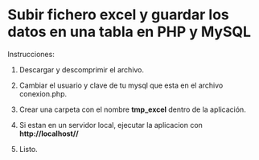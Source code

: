 # Subir fichero excel y guardar los datos en una tabla en PHP y MySQL

Instrucciones:

1. Descargar y descomprimir el archivo.

2. Cambiar el usuario y clave de tu mysql que esta en el archivo conexion.php.

3. Crear una carpeta con el nombre <strong>tmp_excel</strong> dentro de la aplicación.

3. Si estan en un servidor local, ejecutar la aplicacion con <strong>http://localhost/<nombre-de-tu-aplicacion>/</strong>

4. Listo.
